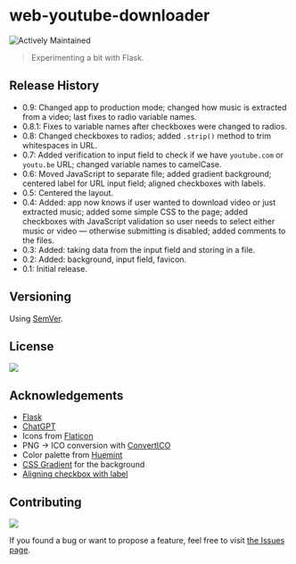 # web-youtube-downloader

![Actively Maintained](https://img.shields.io/badge/Maintenance%20Level-Actively%20Maintained-green.svg)
<br>
<!-- ![](https://img.shields.io/badge/platform-Windows-blue) -->

>Experimenting a bit with Flask.

<!-- ## Screenshots -->

<!-- ### Windows -->

<!-- ![1]() -->

<!-- ### macOS -->

<!-- ![1]() -->
<!-- ![2]() -->

<!-- ## How to use

1. 
2.
3. -->

## Release History

- 0.9: Changed app to production mode; changed how music is extracted from a video; last fixes to radio variable names. 
- 0.8.1: Fixes to variable names after checkboxes were changed to radios.
- 0.8: Changed checkboxes to radios; added `.strip()` method to trim whitespaces in URL.
- 0.7: Added verification to input field to check if we have `youtube.com` or `youtu.be` URL; changed variable names to camelCase.
- 0.6: Moved JavaScript to separate file; added gradient background; centered label for URL input field; aligned checkboxes with labels.
- 0.5: Centered the layout.
- 0.4: Added: app now knows if user wanted to download video or just extracted music; added some simple CSS to the page; added checkboxes with JavaScript validation so user needs to select either music or video — otherwise submitting is disabled; added comments to the files.
- 0.3: Added: taking data from the input field and storing in a file.
- 0.2: Added: background, input field, favicon.
- 0.1: Initial release.

<!-- <details> -->

<!-- <summary>
Click to see all updates < 1.0.0
</summary> -->

<!-- - 0.2: 
- 0.1: Initial release.
</details> -->

<!-- <br> -->

## Versioning

Using [SemVer](http://semver.org/).

## License

![](https://img.shields.io/github/license/vardecab/web-youtube-downloader)

## Acknowledgements

- [Flask](https://flask.palletsprojects.com/en/2.2.x/)
- [ChatGPT](https://chat.openai.com/chat)
- Icons from [Flaticon](https://www.flaticon.com)
- PNG → ICO conversion with [ConvertICO](https://convertico.com)
- Color palette from [Huemint](https://huemint.com/back-gradient-3/)
- [CSS Gradient](https://cssgradient.io) for the background
- [Aligning checkbox with label](https://stackoverflow.com/questions/306252/how-to-align-checkboxes-and-their-labels-consistently-cross-browsers#comment43209725_306252)

## Contributing

![](https://img.shields.io/github/issues/vardecab/web-youtube-downloader)

If you found a bug or want to propose a feature, feel free to visit [the Issues page](https://github.com/vardecab/web-youtube-downloader/issues).
